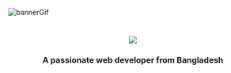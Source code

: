 ![bannerGif](https://github.com/DevHadiuR/DevHadiuR/blob/main/github%20banner.gif)

 <h1 align="center">
      <img
        src="https://readme-typing-svg.herokuapp.com/?font=Righteous&size=35&center=true&vCenter=true&width=500&height=70&duration=3000&lines=Hi+There!+👋;+I'm+Hadiur+Rahman!;"
      />
 </h1>
 
 <h3 align="center">A passionate web developer from Bangladesh</h3>

 <br />
